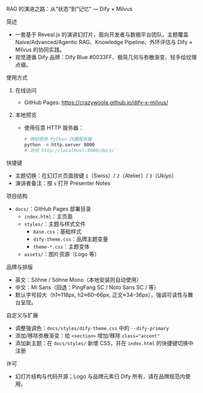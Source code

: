 RAG 的演进之路：从“状态”到“记忆” — Dify × Milvus

简述
- 一套基于 Reveal.js 的演讲幻灯片，面向开发者与数据平台团队，主题覆盖 Naive/Advanced/Agentic RAG、Knowledge Pipeline、外环评估与 Dify × Milvus 的协同实践。
- 视觉遵循 Dify 品牌：Dify Blue #0033FF、极简几何与弥散渐变、轻手绘纹理点缀。

使用方式
1. 在线访问
   - GitHub Pages: https://crazywoola.github.io/dify-x-milvus/

2. 本地预览
   - 使用任意 HTTP 服务器：
     ```bash
     # 例如使用 Python 内置服务器
     python -m http.server 8000
     # 访问 http://localhost:8000/docs/
     ```

快捷键
- 主题切换：在幻灯片页面按键 `1`（Swiss）/ `2`（Atelier）/ `3`（Ukiyo）
- 演讲者备注：按 `s` 打开 Presenter Notes

项目结构
- `docs/`：GitHub Pages 部署目录
  - `index.html`：主页面
  - `styles/`：主题与样式文件
    - `base.css`：基础样式
    - `dify-theme.css`：品牌主题变量
    - `theme-*.css`：主题变体
  - `assets/`：图片资源（Logo 等）

品牌与排版
- 英文：Söhne / Söhne Mono（本地安装则自动使用）
- 中文：Mi Sans（回退：PingFang SC / Noto Sans SC / 等）
- 默认字号较大（h1≈118px, h2≈60–66px, 正文≈34–36px），强调可读性与舞台呈现。

自定义与扩展
- 调整强调色：`docs/styles/dify-theme.css` 中的 `--dify-primary`
- 添加/移除弥散渐变：给 `<section>` 增加/移除 `class="accent"`
- 添加新主题：在 `docs/styles/` 新增 CSS，并在 `index.html` 的快捷键切换中注册

许可
- 幻灯片结构与代码开源；Logo 与品牌元素归 Dify 所有，请在品牌规范内使用。
